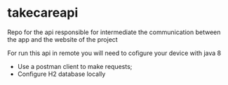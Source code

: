 # takecareapi
Repo for the api responsible for intermediate the communication between the app and the website of the project

For run this api in remote you will need to cofigure your device with java 8
- Use a postman client to make requests;
- Configure H2 database locally
